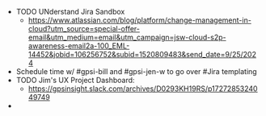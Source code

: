 - TODO UNderstand Jira Sandbox
	- https://www.atlassian.com/blog/platform/change-management-in-cloud?utm_source=special-offer-email&utm_medium=email&utm_campaign=jsw-cloud-s2p-awareness-email2a-100_EML-14452&jobid=106256752&subid=1520809483&send_date=9/25/2024
- Schedule time w/ #gpsi-bill and #gpsi-jen-w to go over #Jira templating
- TODO Jim's UX Project Dashboard:
	- https://gpsinsight.slack.com/archives/D0293KH19RS/p1727285324049749
-